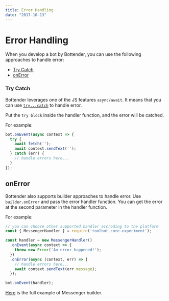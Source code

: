 ```yaml
---
title: Error Handling
date: "2017-10-13"
---
```


# Error Handling

When you develop a bot by Bottender, you can use the following approaches to handle error:
- [Try Catch](#try-catch)
- [onError](#onerror)

### Try Catch

Bottender leverages one of the JS features `async/await`. It means that you can use [`try...catch`](https://developer.mozilla.org/en-US/docs/Web/JavaScript/Reference/Statements/try...catch) to handle error.

Put the `try block` inside the handler function, and the error will be catched.

For example:

```js
bot.onEvent(async context => {
  try {
    await fetch('');
    await context.sendText('');
  } catch (err) {
    // handle errors here...
  }
});
```

## onError

Bottender also supports builder approaches to handle error. Use `builder.onError` and pass the error handler function. You can get the error at the second parameter in the handler function.

For example:

```js
// you can choose other supported handler accroding to the platform
const { MessengerHandler } = require('toolbot-core-experiment');

const handler = new MessengerHandler()
  .onEvent(async context => {
    throw new Error('An error happened!');
  })
  .onError(async (context, err) => {
    // handle errors here...
    await context.sendText(err.message);
  }); 

bot.onEvent(handler);
```

[Here](https://github.com/Yoctol/toolbot-core-experiment/tree/master/examples/messenger-builder) is the full example of Messenger builder.
